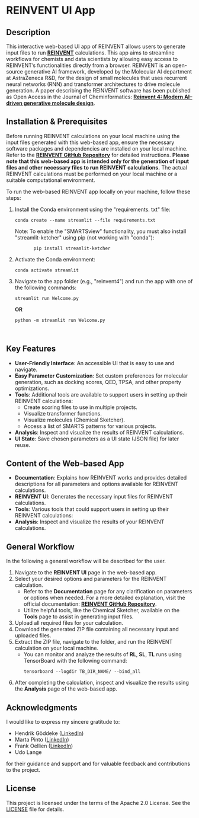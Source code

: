 # REINVENT UI App

## Description
This interactive web-based UI app of REINVENT allows users to generate input files to run [**REINVENT**](https://github.com/MolecularAI/REINVENT4) 
calculations. This app aims to streamline workflows for chemists and data scientists by allowing 
easy access to REINVENT’s functionalities directly from a browser. REINVENT is an open-source generative AI framework, developed by the Molecular AI department at AstraZeneca R&D, 
for the design of small molecules that uses recurrent neural networks (RNN) and transformer architectures to drive molecule generation. 
A paper describing the REINVENT software has been published as Open Access in the Journal of Cheminformatics: 
[**Reinvent 4: Modern AI–driven generative molecule design**](https://link.springer.com/article/10.1186/s13321-024-00812-5?utm_source=rct_congratemailt&utm_medium=email&utm_campaign=oa_20240221&utm_content=10.1186/s13321-024-00812-5).



## Installation & Prerequisites
Before running REINVENT calculations on your local machine using the input files generated with this 
web-based app, ensure the necessary software packages and dependencies are installed on your local machine. 
Refer to the [**REINVENT GitHub Repository**](https://github.com/MolecularAI/REINVENT4) for detailed instructions. 
**Please note that this web-based app is intended only for the generation of input files and other necessary files to run REINVENT calculations.** The actual REINVENT calculations must be performed on your local machine or a suitable computational environment.

To run the web-based REINVENT app locally on your machine, follow these steps:
  1) Install the Conda environment using the "requirements. txt" file:
        ```
        conda create --name streamlit --file requirements.txt
        ```
     Note: To enable the "SMARTSview" functionality, you must also install "streamlit-ketcher" using pip (not working with "conda"):

                pip install streamlit-ketcher
                
  2) Activate the Conda environment:
        ```
        conda activate streamlit 
        ```

  3) Navigate to the app folder (e.g., "reinvent4") and run the app with one of the following commands: 
        ```
      streamlit run Welcome.py 
        ```
      **OR**
        ```
      python -m streamlit run Welcome.py 



## Key Features
- **User-Friendly Interface**: An accessible UI that is easy to use and navigate.
- **Easy Parameter Customization**: Set custom preferences for molecular generation, such as docking scores, QED, TPSA, and other property optimizations.
- **Tools**: Additional tools are available to support users in setting up their REINVENT calculations:
  - Create scoring files to use in multiple projects.
  - Visualize transformer functions.
  - Visualize molecules (Chemical Sketcher).
  - Access a list of SMARTS patterns for various projects.
- **Analysis**: Inspect and visualize the results of REINVENT calculations.
- **UI State**: Save chosen parameters as a UI state (JSON file) for later reuse.



## Content of the Web-based App
- **Documentation**: Explains how REINVENT works and provides detailed descriptions for all parameters and options available for REINVENT calculations.
- **REINVENT UI**: Generates the necessary input files for REINVENT calculations.
- **Tools**: Various tools that could support users in setting up their REINVENT calculations:
- **Analysis**: Inspect and visualize the results of your REINVENT calculations.



## General Workflow 
In the following a general workflow will be described for the user. 
1. Navigate to the **REINVENT UI** page in the web-based app.
2. Select your desired options and parameters for the REINVENT calculation.
    - Refer to the **Documentation** page for any clarification on parameters or options when needed. 
        For a more detailed explanation, visit the official documentation: [**REINVENT GitHub Repository**](https://github.com/MolecularAI/REINVENT4).
    - Utilize helpful tools, like the Chemical Sketcher, available on the **Tools** page to assist in generating input files.
4. Upload all required files for your calculation.
5. Download the generated ZIP file containing all necessary input and uploaded files.
6. Extract the ZIP file, navigate to the folder, and run the REINVENT calculation on your local machine.
    - You can monitor and analyze the results of **RL**, **SL**, **TL** runs using TensorBoard with the following command:
        ``` 
        tensorboard --logdir TB_DIR_NAME/ --bind_all
        ``` 
7. After completing the calculation, inspect and visualize the results using the **Analysis** page of the web-based app.


## Acknowledgments
I would like to express my sincere gratitude to:
- Hendrik Göddeke ([LinkedIn](https://www.linkedin.com/in/hgoeddeke/))
- Marta Pinto ([LinkedIn](https://www.linkedin.com/in/marta-pinto-9137b324/))
- Frank Oellien ([LinkedIn](https://www.linkedin.com/in/frankoellien/))
- Udo Lange

for their guidance and support and for valuable feedback and contributions to the project.


## License 
This project is licensed under the terms of the Apache 2.0 License. See the [LICENSE]((https://github.com/Hassantaha999/reinvent-UI/blob/main/LICENSE)) file for details.
